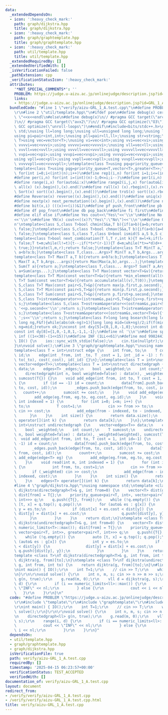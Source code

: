 ```yaml
---
data:
  _extendedDependsOn:
  - icon: ':heavy_check_mark:'
    path: graph/dijkstra.hpp
    title: graph/dijkstra.hpp
  - icon: ':heavy_check_mark:'
    path: graph/graphtemplate.hpp
    title: graph/graphtemplate.hpp
  - icon: ':heavy_check_mark:'
    path: util/template.hpp
    title: util/template.hpp
  _extendedRequiredBy: []
  _extendedVerifiedWith: []
  _isVerificationFailed: false
  _pathExtension: cpp
  _verificationStatusIcon: ':heavy_check_mark:'
  attributes:
    '*NOT_SPECIAL_COMMENTS*': ''
    PROBLEM: https://judge.u-aizu.ac.jp/onlinejudge/description.jsp?id=GRL_1_A&lang=ja
    links:
    - https://judge.u-aizu.ac.jp/onlinejudge/description.jsp?id=GRL_1_A&lang=ja
  bundledCode: "#line 1 \"verify/aizu-GRL_1_A.test.cpp\"\n#define PROBLEM \"https://judge.u-aizu.ac.jp/onlinejudge/description.jsp?id=GRL_1_A&lang=ja\"\
    \r\n#line 2 \"util/template.hpp\"\n#ifdef poe\n#define debug(x) cerr<<#x<<\":\
    \ \"<<x<<endl\n#else\n#define debug(x)\n// #pragma GCC target(\"arch=skylake-avx512\"\
    )\n// #pragma GCC target(\"avx2\")\n// #pragma GCC optimize(\"O3\")\n// #pragma\
    \ GCC optimize(\"unroll-loops\")\n#endif\n#include<bits/stdc++.h>\nusing namespace\
    \ std;\nusing ll=long long;\nusing ull=unsigned long long;\nusing ld=long double;\n\
    using pi=pair<int,int>;\nusing pll=pair<ll,ll>;\nusing str=string;\ntemplate<class\
    \ T>using vec=vector<T>;\nusing vi=vec<int>;using vvi=vec<vi>;using vvvi=vec<vvi>;using\
    \ vvvvi=vec<vvvi>;using vvvvvi=vec<vvvvi>;\nusing vll=vec<ll>;using vvll=vec<vll>;using\
    \ vvvll=vec<vvll>;using vvvvll=vec<vvvll>;using vvvvvll=vec<vvvvll>;\nusing vpi=vec<pi>;using\
    \ vvpi=vec<vpi>;using vvvpi=vec<vvpi>;using vvvvpi=vec<vvvpi>;using vvvvvpi=vec<vvvvpi>;\n\
    using vpll=vec<pll>;using vvpll=vec<vpll>;using vvvpll=vec<vvpll>;using vvvvpll=vec<vvvpll>;using\
    \ vvvvvpll=vec<vvvvpll>;\ntemplate<class T>using pq=priority_queue<T,vector<T>>;\n\
    template<class T>using pqg=priority_queue<T,vector<T>,greater<T>>;\n#define rep(i,n)\
    \ for(int i=0;i<(int)(n);i++)\n#define rep1(i,n) for(int i=1;i<=(int)(n);i++)\n\
    #define per(i,n) for(int i=(int)(n)-1;0<=i;i--)\n#define per1(i,n) for(int i=(int)(n);0<i;i--)\n\
    #define range(i,x) for(auto&i:x)\n#define range2(i,j,x) for(auto&[i,j]:x)\n#define\
    \ all(x) (x).begin(),(x).end()\n#define rall(x) (x).rbegin(),(x).rend()\n#define\
    \ Sort(x) sort((x).begin(),(x).end())\n#define troS(x) sort((x).rbegin(),(x).rend())\n\
    #define Reverse(x) reverse((x).begin(),(x).end())\n#define uniq(x) sort((x).begin(),(x).end());(x).erase(unique((x).begin(),(x).end()),(x).end())\n\
    #define nextp(x) next_permutation((x).begin(),(x).end())\n#define nextc(x,k) next_combination((x).begin(),(x).end(),k)\n\
    #define bit(x,i) (((x)>>(i))&1)\n#define pf push_front\n#define pb push_back\n\
    #define df pop_front\n#define db pop_back\n#define fi first\n#define se second\n\
    #define elif else if\n#define Yes cout<<\"Yes\"<<'\\n'\n#define No cout<<\"No\"\
    <<'\\n'\n#define YN(x) cout<<((x)?\"Yes\":\"No\")<<'\\n'\n#define O(x) cout<<(x)<<'\\\
    n'\ntemplate<class S,class T>bool chmin(S&a,T b){if(a>b){a=b;return true;}return\
    \ false;}\ntemplate<class S,class T>bool chmax(S&a,T b){if(a<b){a=b;return true;}return\
    \ false;}\ntemplate<class S,class T,class U>bool ismid(S a,S b,S c){return a<=b&&b<c;}\n\
    template<class T>bool next_combination(T l,T r,int k){T m=l+k;if(l==r||l==m||r==m)return\
    \ false;T t=m;while(l!=t){t--;if(*t<*(r-1)){T d=m;while(*t>=*d)d++;iter_swap(t,d);rotate(t+1,d+1,r);rotate(m,m+(r-d)-1,r);return\
    \ true;}}rotate(l,m,r);return false;}\ntemplate<class T>T Min(T a,T b){return\
    \ a<b?a:b;}\ntemplate<class T,class...Args>T Min(T a,T b,Args...args){return Min(Min(a,b),args...);}\n\
    template<class T>T Max(T a,T b){return a>b?a:b;}\ntemplate<class T,class...Args>T\
    \ Max(T a,T b,Args...args){return Max(Max(a,b),args...);}\ntemplate<class T>T\
    \ Sum(T a){return a;}\ntemplate<class T,class... Args>T Sum(T a,Args... args){return\
    \ a+Sum(args...);}\ntemplate<class T>T Max(const vector<T>&v){return *max_element(all(v));}\n\
    template<class T>T Min(const vector<T>&v){return *min_element(all(v));}\ntemplate<class\
    \ T>T Sum(const vector<T>&v){return accumulate(all(v),T(0));}\ntemplate<class\
    \ S,class T>T Max(const pair<S,T>&p){return max(p.first,p.second);}\ntemplate<class\
    \ S,class T>T Min(const pair<S,T>&p){return min(p.first,p.second);}\ntemplate<class\
    \ S,class T>T Sum(const pair<S,T>&p){return p.first+p.second;}\ntemplate<class\
    \ S,class T>istream&operator>>(istream&s,pair<S,T>&p){s>>p.first>>p.second;return\
    \ s;}\ntemplate<class S,class T>ostream&operator<<(ostream&s,pair<S,T>&p){s<<p.first<<'\
    \ '<<p.second<<'\\n';return s;}\ntemplate<class T>istream&operator>>(istream&s,vector<T>&v){for(auto&i:v)s>>i;return\
    \ s;}\ntemplate<class T>ostream&operator<<(ostream&s,vector<T>&v){for(auto&i:v)s<<i<<'\
    \ ';s<<'\\n';return s;}\ntemplate<class F>long long bsearch(long long ok,long\
    \ long ng,F&f){while(abs(ok-ng)>1){long long mid=(ok+ng)/2;if(f(mid))ok=mid;else\
    \ ng=mid;}return ok;}\nconst int dxy[5]={0,1,0,-1,0};\nconst int dx[8]={0,1,0,-1,1,1,-1,-1};\n\
    const int dy[8]={1,0,-1,0,1,-1,1,-1};\n#define nl '\\n'\n#define sp ' '\n#define\
    \ inf ((1<<30)-(1<<15))\n#define INF (1LL<<61)\n#define mod 998244353\n\nvoid\
    \ IO() {\n    ios::sync_with_stdio(false);\n    cin.tie(nullptr);\n    cout<<fixed<<setprecision(30);\n\
    }\n\nvoid solve();\n#line 3 \"graph/graphtemplate.hpp\"\nusing namespace std;\n\
    template<class T = int>\nstruct edge {\n    int from, to;\n    T cost;\n    int\
    \ id;\n    edge(int _from, int _to, T _cost = 1, int _id = -1) : from(_from),\
    \ to(_to), cost(_cost), id(_id) {}\n};\ntemplate<class T = int>\nusing edges =\
    \ vector<edge<T>>;\ntemplate<class T = int>\nstruct directedgraph {\n    vector<edges<T>>\
    \ data;\n    edges<T> _edges;\n    bool _weighted;\n    int count;\n    T sumcost;\n\
    \    directedgraph(int n, bool weighted=false) : data(n), _weighted(weighted),\
    \ sumcost(T{}) {}\n    void add_edge(int from, int to, T cost = 1, int id=-1)\
    \ {\n        if (id == -1) id = count;\n        data[from].push_back(edge(from,\
    \ to, cost, id));\n        _edges.push_back(edge(from, to, cost, id));\n     \
    \   count++;\n        sumcost += cost;\n    }\n    void add_edge(edge<T> eg) {\n\
    \        add_edge(eg.from, eg.to, eg.cost, eg.id);\n    }\n    void read(int m,\
    \ int indexed = 1) {\n        for (int i=0; i<m; i++) {\n            int from,\
    \ to;\n            T cost=1;\n            cin >> from >> to;\n            if (_weighted)\
    \ cin >> cost;\n            add_edge(from - indexed, to - indexed, cost);\n  \
    \      }\n    }\n    int size() {\n        return data.size();\n    }\n    edges<T>\
    \ operator[](int k) {\n        return data[k];\n    }\n};\ntemplate<class T =\
    \ int>\nstruct undirectedgraph {\n    vector<edges<T>> data;\n    edges<T> _edges;\n\
    \    bool _weighted;\n    int count;\n    T sumcost;\n    undirectedgraph(int\
    \ n, bool weighted=false) : data(n), _weighted(weighted), sumcost(T{}) {}\n  \
    \  void add_edge(int from, int to, T cost = 1, int id=-1) {\n        if (id ==\
    \ -1) id = count;\n        data[from].push_back(edge(from, to, cost, id));\n \
    \       _edges.push_back(edge(from, to, cost, id));\n        data[from].push_back(edge(to,\
    \ from, cost, id));\n        count++;\n        sumcost += cost;\n    }\n    void\
    \ add_edge(edge<T> eg) {\n        add_edge(eg.from, eg.to, eg.cost, eg.id);\n\
    \    }\n    void read(int m, int indexed = 1) {\n        for (int i=0; i<m; i++)\
    \ {\n            int from, to, cost=1;\n            cin >> from >> to;\n     \
    \       if (_weighted) cin >> cost;\n            add_edge(from - indexed, to -\
    \ indexed, cost);\n        }\n    }\n    int size() {\n        return data.size();\n\
    \    }\n    edges<T> operator[](int k) {\n        return data[k];\n    }\n};\n\
    #line 4 \"graph/dijkstra.hpp\"\nusing namespace std;\ntemplate <class T>\nvector<T>\
    \ dijkstra(directedgraph<T>& g, int from=0) {\n    vector<T> dist(g.size(), numeric_limits<T>::max());\
    \ dist[from] = T{};\n    priority_queue<pair<T, int>, vector<pair<T, int>>, greater<pair<T,\
    \ int>>> q;\n    q.push({T{}, from});\n    while (!q.empty()) {\n        auto\
    \ [t, x] = q.top(); q.pop();\n        for (auto& es : g[x]) {\n            int\
    \ y = es.to;\n            if (dist[x] + es.cost < dist[y]) {\n               \
    \ dist[y] = dist[x] + es.cost;\n                q.push({dist[y], y});\n      \
    \      }\n        }\n    }\n    return dist;\n}\ntemplate <class T>\nvector<T>\
    \ dijkstra(undirectedgraph<T>& g, int from=0) {\n    vector<T> dist(g.size(),\
    \ numeric_limits<T>::max()); dist[from] = T{};\n    priority_queue<pair<T, int>,\
    \ vector<pair<T, int>>, greater<pair<T, int>>> q;\n    q.push({T{}, from});\n\
    \    while (!q.empty()) {\n        auto [t, x] = q.top(); q.pop();\n        for\
    \ (auto& es : g[x]) {\n            int y = es.to;\n            if (dist[x] + es.cost\
    \ < dist[y]) {\n                dist[y] = dist[x] + es.cost;\n               \
    \ q.push({dist[y], y});\n            }\n        }\n    }\n    return dist;\n}\n\
    template <class T>\nT dijkstra(directedgraph<T>& g, int from, int to) {\n    return\
    \ dijktra(g, from)[to];\n}\ntemplate <class T>\nT dijkstra(undirectedgraph<T>&\
    \ g, int from, int to) {\n    return dijktra(g, from)[to];\n}\n#line 5 \"verify/aizu-GRL_1_A.test.cpp\"\
    \nint main() { IO();\r\n    int T=1;\r\n    // cin >> T;\r\n    while (T--) solve();\r\
    \n}\r\n\r\nvoid solve() {\r\n    int n, m, s; cin >> n >> m >> s;\r\n    directedgraph<ll>\
    \ g(n, true);\r\n    g.read(m, 0);\r\n    vll d = dijkstra(g, s);\r\n    range(i,\
    \ d) {\r\n        if (i == numeric_limits<ll>::max()) {\r\n            cout <<\
    \ \"INF\" << nl;\r\n        } else {\r\n            cout << i << nl;\r\n     \
    \   }\r\n    }\r\n}\n"
  code: "#define PROBLEM \"https://judge.u-aizu.ac.jp/onlinejudge/description.jsp?id=GRL_1_A&lang=ja\"\
    \r\n#include \"template\"\r\n#include \"graphtemplate\"\r\n#include \"dijkstra\"\
    \r\nint main() { IO();\r\n    int T=1;\r\n    // cin >> T;\r\n    while (T--)\
    \ solve();\r\n}\r\n\r\nvoid solve() {\r\n    int n, m, s; cin >> n >> m >> s;\r\
    \n    directedgraph<ll> g(n, true);\r\n    g.read(m, 0);\r\n    vll d = dijkstra(g,\
    \ s);\r\n    range(i, d) {\r\n        if (i == numeric_limits<ll>::max()) {\r\n\
    \            cout << \"INF\" << nl;\r\n        } else {\r\n            cout <<\
    \ i << nl;\r\n        }\r\n    }\r\n}"
  dependsOn:
  - util/template.hpp
  - graph/graphtemplate.hpp
  - graph/dijkstra.hpp
  isVerificationFile: true
  path: verify/aizu-GRL_1_A.test.cpp
  requiredBy: []
  timestamp: '2025-04-15 06:23:57+00:00'
  verificationStatus: TEST_ACCEPTED
  verifiedWith: []
documentation_of: verify/aizu-GRL_1_A.test.cpp
layout: document
redirect_from:
- /verify/verify/aizu-GRL_1_A.test.cpp
- /verify/verify/aizu-GRL_1_A.test.cpp.html
title: verify/aizu-GRL_1_A.test.cpp
---
```

